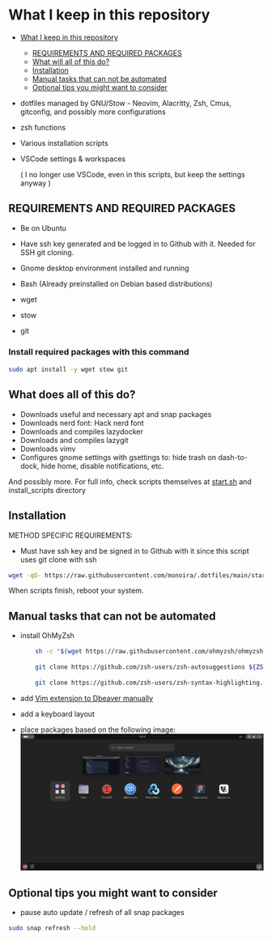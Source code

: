 # What I keep in this repository

<!--toc:start-->

- [What I keep in this repository](#what-i-keep-in-this-repository)

  - [REQUIREMENTS AND REQUIRED PACKAGES](#requirements-and-required-packages)
  - [What will all of this do?](#what-will-all-of-this-do)
  - [Installation](#installation)
  - [Manual tasks that can not be automated](#manual-tasks-that-can-not-be-automated)
  - [Optional tips you might want to consider](#optional-tips-you-might-want-to-consider)
  <!--toc:end-->

- dotfiles managed by GNU/Stow - Neovim, Alacritty, Zsh, Cmus, gitconfig,
  and possibly more configurations
- zsh functions
- Various installation scripts
- VSCode settings & workspaces

  ( I no longer use VSCode, even in this scripts, but keep the settings anyway )

## REQUIREMENTS AND REQUIRED PACKAGES

- Be on Ubuntu
- Have ssh key generated and be logged in to Github with it.
  Needed for SSH git cloning.
- Gnome desktop environment installed and running
- Bash (Already preinstalled on Debian based distributions)

- wget
- stow
- git

### Install required packages with this command

```bash
sudo apt install -y wget stow git
```

## What does all of this do?

- Downloads useful and necessary apt and snap packages
- Downloads nerd font: Hack nerd font
- Downloads and compiles lazydocker
- Downloads and compiles lazygit
- Downloads vimv
- Configures gnome settings with gsettings to:
  hide trash on dash-to-dock, hide home, disable notifications, etc.

And possibly more.
For full info, check scripts themselves at
[start.sh](./start.sh)
and
install_scripts directory

## Installation

METHOD SPECIFIC REQUIREMENTS:

- Must have ssh key and be signed in to Github with it
  since this script uses git clone with ssh

```bash
wget -qO- https://raw.githubusercontent.com/monoira/.dotfiles/main/start.sh | bash
```

When scripts finish, reboot your system.

## Manual tasks that can not be automated

- install OhMyZsh

  ```bash
      sh -c "$(wget https://raw.githubusercontent.com/ohmyzsh/ohmyzsh/master/tools/install.sh -O -)"
  ```

  ```bash
      git clone https://github.com/zsh-users/zsh-autosuggestions ${ZSH_CUSTOM:-~/.oh-my-zsh/custom}/plugins/zsh-autosuggestions
  ```

  ```bash
      git clone https://github.com/zsh-users/zsh-syntax-highlighting.git ${ZSH_CUSTOM:-~/.oh-my-zsh/custom}/plugins/zsh-syntax-highlighting
  ```

- add [Vim extension to Dbeaver manually](https://www.youtube.com/watch?v=soznrFTtL2s)
- add a keyboard layout
- place packages based on the following image:
  ![Image of packages on Ubuntu](./_docs/packages.png)

## Optional tips you might want to consider

- pause auto update / refresh of all snap packages

```bash
sudo snap refresh --hold
```
